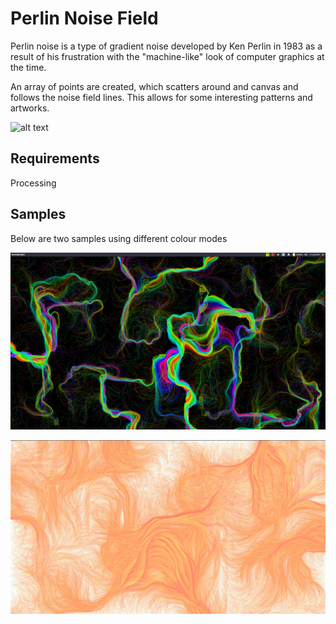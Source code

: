 # Perlin Noise Field
Perlin noise is a type of gradient noise developed by Ken Perlin in 1983 as a result of his frustration with the "machine-like" look of computer graphics at the time.

An array of points are created, which scatters around and canvas and follows the noise field lines. This allows for some interesting patterns and artworks.

![alt text](https://cdn-images-1.medium.com/max/1000/1*vs239SecVBaB4HvLsZ8O5Q.png)

## Requirements
  Processing
  
## Samples
Below are two samples using different colour modes

![alt text](Sample1.png)

![alt text](Sample2.png)
